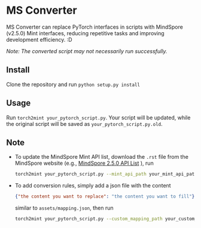 # MS Converter

MS Converter can replace PyTorch interfaces in scripts with MindSpore (v2.5.0) Mint interfaces, reducing repetitive tasks and improving development efficiency. :D

*Note: The converted script may not necessarily run successfully.*

## Install

Clone the repository and run `python setup.py install`

## Usage

Run `torch2mint your_pytorch_script.py`. Your script will be updated, while the original script will be saved as `your_pytorch_script.py.old`.

## Note

- To update the MindSpore Mint API list, download the `.rst` file from the MindSpore website (e.g., [MindSpore 2.5.0 API List](https://gitee.com/mindspore/mindspore/blob/v2.5.0/docs/api/api_python/mindspore.mint.rst) ), run 
  ```bash
  torch2mint your_pytorch_script.py --mint_api_path your_mint_api_path.rst
  ```

- To add conversion rules, simply add a json file with the content
  ```json
  {"the content you want to replace": "the content you want to fill"}
  ```
  similar to `assets/mapping.json`, then run 
  ```bash
  torch2mint your_pytorch_script.py --custom_mapping_path your_custom_mapping_path.json
  ```
